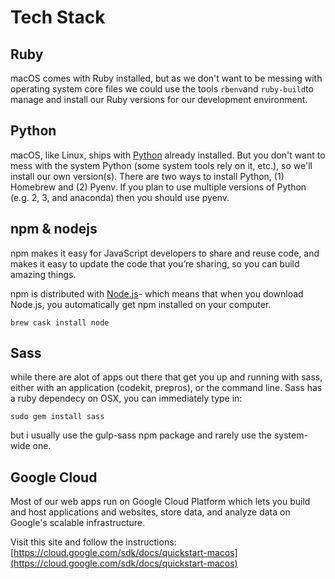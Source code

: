 # Tech Stack

## Ruby

macOS comes with Ruby installed, but as we don't want to be messing with operating system core files we could use the tools `rbenv`and `ruby-build`to manage and install our Ruby versions for our development environment.

## Python

macOS, like Linux, ships with [Python](http://python.org/) already installed. But you don't want to mess with the system Python \(some system tools rely on it, etc.\), so we'll install our own version\(s\). There are two ways to install Python, \(1\) Homebrew and \(2\) Pyenv. If you plan to use multiple versions of Python \(e.g. 2, 3, and anaconda\) then you should use pyenv.

## npm & nodejs

npm makes it easy for JavaScript developers to share and reuse code, and makes it easy to update the code that you’re sharing, so you can build amazing things.

npm is distributed with [Node.js](https://nodejs.org/)- which means that when you download Node.js, you automatically get npm installed on your computer.

```text
brew cask install node
```

## Sass

while there are alot of apps out there that get you up and running with sass, either with an application \(codekit, prepros\), or the command line. Sass has a ruby dependecy on OSX, you can immediately type in:

```text
sudo gem install sass
```

but i usually use the gulp-sass npm package and rarely use the system-wide one.

## Google Cloud

Most of our web apps run on Google Cloud Platform which lets you build and host applications and websites, store data, and analyze data on Google's scalable infrastructure.

Visit this site and follow the instructions: [https://cloud.google.com/sdk/docs/quickstart-macos](https://cloud.google.com/sdk/docs/quickstart-macos)

